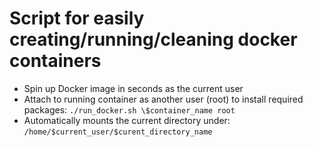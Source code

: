 # Script for easily creating/running/cleaning docker containers
- Spin up Docker image in seconds as the current user
- Attach to running container as another user (root) to install required packages: `./run_docker.sh \$container_name root`
- Automatically mounts the current directory under: `/home/$current_user/$curent_directory_name`
